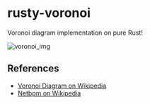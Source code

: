 # rusty-voronoi

Voronoi diagram implementation on pure Rust!

![voronoi_img](https://upload.wikimedia.org/wikipedia/commons/thumb/5/54/Euclidean_Voronoi_diagram.svg/1024px-Euclidean_Voronoi_diagram.svg.png)

## References

* [Voronoi Diagram on Wikipedia](https://en.wikipedia.org/wiki/Voronoi_diagram)
* [Netbpm on Wikipedia](https://en.wikipedia.org/wiki/Netpbm)